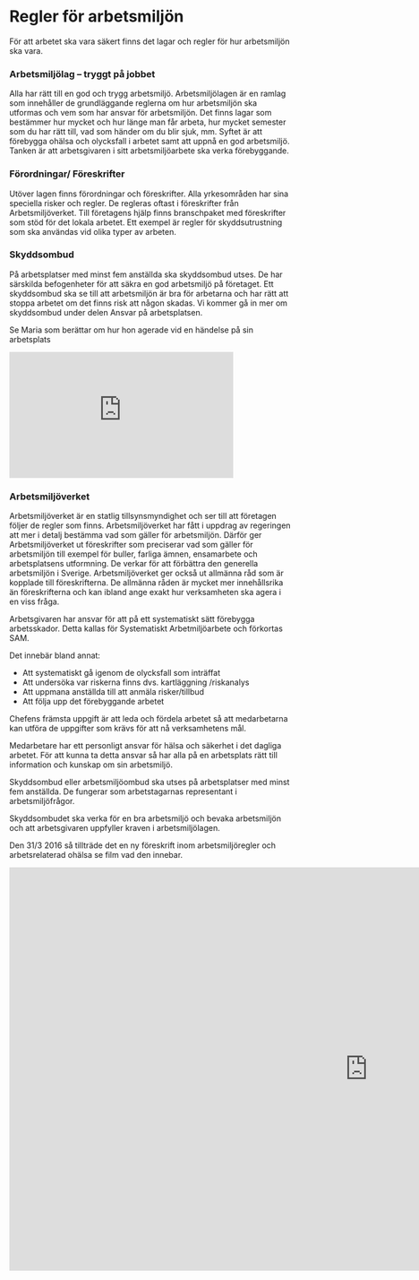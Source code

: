 
# Regler för arbetsmiljön
   
För att arbetet ska vara säkert finns det lagar och regler för hur arbetsmiljön ska vara.

### Arbetsmiljölag – tryggt på jobbet
Alla har rätt till en god och trygg arbetsmiljö. 
Arbetsmiljölagen är en ramlag som innehåller de grundläggande reglerna om hur arbetsmiljön ska utformas och vem som har ansvar för arbetsmiljön. 
Det finns lagar som bestämmer hur mycket och hur länge man får arbeta, hur mycket semester som du har rätt till, vad som händer om du blir sjuk, mm. 
Syftet är att förebygga ohälsa och olycksfall i arbetet samt att uppnå en god arbetsmiljö. Tanken är att arbetsgivaren i sitt arbetsmiljöarbete ska verka förebyggande.

### Förordningar/ Föreskrifter
Utöver lagen finns förordningar och föreskrifter. Alla yrkesområden har sina speciella risker och regler. De regleras oftast i föreskrifter från Arbetsmiljöverket. Till företagens hjälp finns branschpaket med föreskrifter som stöd för det lokala arbetet. Ett exempel är regler för skyddsutrustning som ska användas vid olika typer av arbeten.

### Skyddsombud
På arbetsplatser med minst fem anställda ska skyddsombud utses. De har särskilda befogenheter för att säkra en god arbetsmiljö på företaget.
 Ett skyddsombud ska se till att arbetsmiljön är bra för arbetarna och har rätt att stoppa arbetet om det finns risk att någon skadas. 
Vi kommer gå in mer om skyddsombud  under delen Ansvar på arbetsplatsen.

Se Maria som berättar om hur hon agerade  vid en händelse på sin arbetsplats

<div class="videoWrapper">
<iframe width="400" height="225" src="https://www.youtube.com/embed/SLtbjdmMmC4" frameborder="0" allow="accelerometer; autoplay; encrypted-media; gyroscope; picture-in-picture" allowfullscreen></iframe>
</div>

### Arbetsmiljöverket
Arbetsmiljöverket är en statlig tillsynsmyndighet och ser till att företagen följer de regler som finns. Arbetsmiljöverket har fått i uppdrag av regeringen att mer i detalj bestämma vad som gäller för arbetsmiljön. Därför ger Arbetsmiljöverket ut föreskrifter som preciserar vad som gäller för arbetsmiljön till exempel för buller, farliga ämnen, ensamarbete och arbetsplatsens utformning. De verkar för att förbättra den generella arbetsmiljön i Sverige. Arbetsmiljöverket ger också ut allmänna råd som är kopplade till föreskrifterna. De allmänna råden är mycket mer innehållsrika än föreskrifterna och kan ibland ange exakt hur verksamheten ska agera i en viss fråga.  


Arbetsgivaren har ansvar för att på ett systematiskt sätt förebygga arbetsskador.
Detta kallas för Systematiskt Arbetmiljöarbete och förkortas SAM.
 
Det innebär bland annat:
 

 - Att systematiskt gå igenom de olycksfall som inträffat
 - Att undersöka var riskerna finns dvs.
kartläggning /riskanalys
 - Att uppmana anställda till att anmäla risker/tillbud
 - Att följa upp det förebyggande arbetet



Chefens främsta uppgift är att leda och fördela arbetet så att medarbetarna kan utföra de uppgifter som krävs för att nå verksamhetens mål. 

Medarbetare har ett personligt ansvar för hälsa och säkerhet i det dagliga arbetet. För att kunna ta detta ansvar så har alla på en arbetsplats rätt till information och kunskap om sin arbetsmiljö.

Skyddsombud eller arbetsmiljöombud ska utses på arbetsplatser med minst fem anställda. De fungerar som arbetstagarnas representant i arbetsmiljöfrågor. 

Skyddsombudet ska verka för en bra arbetsmiljö och bevaka arbetsmiljön och att arbetsgivaren uppfyller kraven i arbetsmiljölagen.
 
Den 31/3 2016 så tillträde det en ny föreskrift inom arbetsmiljöregler och arbetsrelaterad ohälsa se film vad den innebar.

<div class="videoWrapper">
<iframe width="1280" height="720" src="https://www.youtube.com/embed/yg-Kkuy8R3g" frameborder="0" allow="accelerometer; autoplay; encrypted-media; gyroscope; picture-in-picture" allowfullscreen></iframe>
</div>
